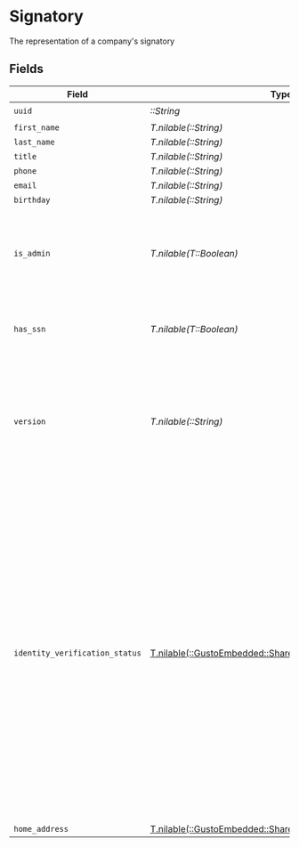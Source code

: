 # Signatory

The representation of a company's signatory


## Fields

| Field                                                                                                                                                                                                                                                                                             | Type                                                                                                                                                                                                                                                                                              | Required                                                                                                                                                                                                                                                                                          | Description                                                                                                                                                                                                                                                                                       |
| ------------------------------------------------------------------------------------------------------------------------------------------------------------------------------------------------------------------------------------------------------------------------------------------------- | ------------------------------------------------------------------------------------------------------------------------------------------------------------------------------------------------------------------------------------------------------------------------------------------------- | ------------------------------------------------------------------------------------------------------------------------------------------------------------------------------------------------------------------------------------------------------------------------------------------------- | ------------------------------------------------------------------------------------------------------------------------------------------------------------------------------------------------------------------------------------------------------------------------------------------------- |
| `uuid`                                                                                                                                                                                                                                                                                            | *::String*                                                                                                                                                                                                                                                                                        | :heavy_check_mark:                                                                                                                                                                                                                                                                                | N/A                                                                                                                                                                                                                                                                                               |
| `first_name`                                                                                                                                                                                                                                                                                      | *T.nilable(::String)*                                                                                                                                                                                                                                                                             | :heavy_minus_sign:                                                                                                                                                                                                                                                                                | N/A                                                                                                                                                                                                                                                                                               |
| `last_name`                                                                                                                                                                                                                                                                                       | *T.nilable(::String)*                                                                                                                                                                                                                                                                             | :heavy_minus_sign:                                                                                                                                                                                                                                                                                | N/A                                                                                                                                                                                                                                                                                               |
| `title`                                                                                                                                                                                                                                                                                           | *T.nilable(::String)*                                                                                                                                                                                                                                                                             | :heavy_minus_sign:                                                                                                                                                                                                                                                                                | N/A                                                                                                                                                                                                                                                                                               |
| `phone`                                                                                                                                                                                                                                                                                           | *T.nilable(::String)*                                                                                                                                                                                                                                                                             | :heavy_minus_sign:                                                                                                                                                                                                                                                                                | N/A                                                                                                                                                                                                                                                                                               |
| `email`                                                                                                                                                                                                                                                                                           | *T.nilable(::String)*                                                                                                                                                                                                                                                                             | :heavy_minus_sign:                                                                                                                                                                                                                                                                                | N/A                                                                                                                                                                                                                                                                                               |
| `birthday`                                                                                                                                                                                                                                                                                        | *T.nilable(::String)*                                                                                                                                                                                                                                                                             | :heavy_minus_sign:                                                                                                                                                                                                                                                                                | N/A                                                                                                                                                                                                                                                                                               |
| `is_admin`                                                                                                                                                                                                                                                                                        | *T.nilable(T::Boolean)*                                                                                                                                                                                                                                                                           | :heavy_minus_sign:                                                                                                                                                                                                                                                                                | Whether or not the signatory is also the payroll admin of the company.                                                                                                                                                                                                                            |
| `has_ssn`                                                                                                                                                                                                                                                                                         | *T.nilable(T::Boolean)*                                                                                                                                                                                                                                                                           | :heavy_minus_sign:                                                                                                                                                                                                                                                                                | Indicates whether the signatory has an SSN in Gusto.                                                                                                                                                                                                                                              |
| `version`                                                                                                                                                                                                                                                                                         | *T.nilable(::String)*                                                                                                                                                                                                                                                                             | :heavy_minus_sign:                                                                                                                                                                                                                                                                                | The current version of the signatory. See the [versioning guide](https://docs.gusto.com/embedded-payroll/docs/idempotency) for information on how to use this field.                                                                                                                              |
| `identity_verification_status`                                                                                                                                                                                                                                                                    | [T.nilable(::GustoEmbedded::Shared::IdentityVerificationStatus)](../../models/shared/identityverificationstatus.md)                                                                                                                                                                               | :heavy_minus_sign:                                                                                                                                                                                                                                                                                | \|   \|   \|<br/>\|---\|---\|<br/>\|__Status__\| __Description__ \|<br/>\| Pass \| Signatory can sign all forms \|<br/>\| Fail \| Signatory cannot sign forms \|<br/>\| Skipped \| Signatory cannot sign Form 8655 until the form is manually uploaded as wet-signed \|<br/>\| null \| Identity verification process has not been completed \| |
| `home_address`                                                                                                                                                                                                                                                                                    | [T.nilable(::GustoEmbedded::Shared::HomeAddress)](../../models/shared/homeaddress.md)                                                                                                                                                                                                             | :heavy_minus_sign:                                                                                                                                                                                                                                                                                | N/A                                                                                                                                                                                                                                                                                               |